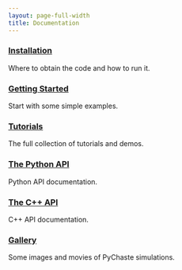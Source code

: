 ```yaml
---
layout: page-full-width
title: Documentation
---
```


<div class="container">
  <div class="row">
    <div class="span4 doc-block">
      <h3><a href="{{ site.baseurl }}/documentation/installation.html">Installation</a></h3>
      <p>Where to obtain the code and how to run it.</p>
    </div>
    <div class="span4 doc-block">
      <h3><a href="{{ site.baseurl }}/documentation/getting-started.html">Getting Started</a></h3>
      <p>Start with some simple examples.</p>
    </div>
    <div class="span4 doc-block">
      <h3><a href="{{ site.baseurl }}/documentation/tutorials.html">Tutorials</a></h3>
      <p>The full collection of tutorials and demos.</p>
    </div>
  </div>

  <div class="row">
    <div class="span4 doc-block">
      <h3><a href="{{ site.baseurl }}/documentation/python-api/index.html">The Python API</a></h3>
      <p>Python API documentation.</p>
    </div>
    <div class="span4 doc-block">
      <h3><a href="https://chaste.cs.ox.ac.uk/public-docs/">The C++ API</a></h3>
      <p>C++ API documentation.</p>
    </div>
    <div class="span4 doc-block">
      <h3><a href="{{ site.baseurl }}/documentation/gallery.html">Gallery</a></h3>
      <p>Some images and movies of PyChaste simulations.</p>
    </div>
  </div>
</div>




